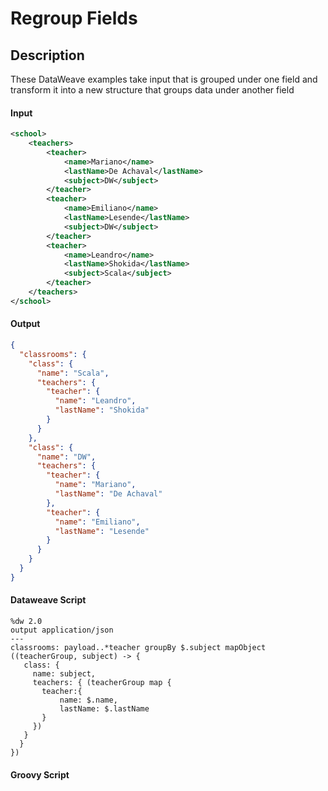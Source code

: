 # Regroup Fields

## Description

These DataWeave examples take input that is grouped under one field and transform it into a new structure that groups data under another field

#### Input
``` xml
<school>
    <teachers>
        <teacher>
            <name>Mariano</name>
            <lastName>De Achaval</lastName>
            <subject>DW</subject>
        </teacher>
        <teacher>
            <name>Emiliano</name>
            <lastName>Lesende</lastName>
            <subject>DW</subject>
        </teacher>
        <teacher>
            <name>Leandro</name>
            <lastName>Shokida</lastName>
            <subject>Scala</subject>
        </teacher>
    </teachers>
</school>
```
#### Output

``` json
{
  "classrooms": {
    "class": {
      "name": "Scala",
      "teachers": {
        "teacher": {
          "name": "Leandro",
          "lastName": "Shokida"
        }
      }
    },
    "class": {
      "name": "DW",
      "teachers": {
        "teacher": {
          "name": "Mariano",
          "lastName": "De Achaval"
        },
        "teacher": {
          "name": "Emiliano",
          "lastName": "Lesende"
        }
      }
    }
  }
}
```

#### Dataweave Script

```
%dw 2.0
output application/json
---
classrooms: payload..*teacher groupBy $.subject mapObject ((teacherGroup, subject) -> {
   class: {
     name: subject,
     teachers: { (teacherGroup map {
       teacher:{
           name: $.name,
           lastName: $.lastName
       }
     })
   }
  }
})
```

#### Groovy Script
